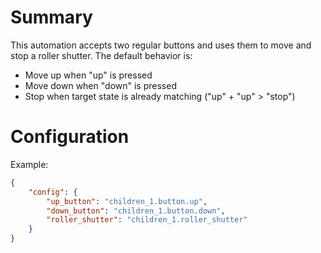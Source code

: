 # Summary

This automation accepts two regular buttons and uses them to move and stop a roller shutter. The default behavior is:
* Move up when "up" is pressed
* Move down when "down" is pressed
* Stop when target state is already matching ("up" + "up" > "stop")

# Configuration

Example:

```json
{
    "config": {
        "up_button": "children_1.button.up",
        "down_button": "children_1.button.down",
        "roller_shutter": "children_1.roller_shutter"
    }
}
```